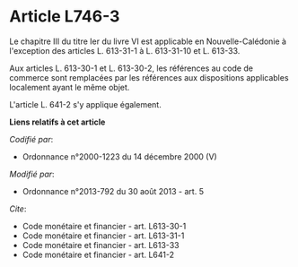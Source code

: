 # Article L746-3

Le chapitre III du titre Ier du livre VI est applicable en Nouvelle-Calédonie à l'exception des articles L. 613-31-1 à L.
613-31-10 et L. 613-33. 

Aux articles L. 613-30-1 et L. 613-30-2, les références au code de commerce sont remplacées par les références aux
dispositions applicables localement ayant le même objet. 

L'article L. 641-2 s'y applique également.

**Liens relatifs à cet article**

_Codifié par_:

  - Ordonnance n°2000-1223 du 14 décembre 2000 (V)

_Modifié par_:

  - Ordonnance n°2013-792 du 30 août 2013 - art. 5

_Cite_:

  - Code monétaire et financier - art. L613-30-1
  - Code monétaire et financier - art. L613-31-1
  - Code monétaire et financier - art. L613-33
  - Code monétaire et financier - art. L641-2
